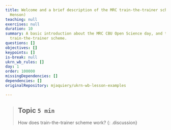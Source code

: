 ```yaml
---
title: Welcome and a brief description of the MRC train-the-trainer scheme (Rik
  Henson)
teaching: null
exercises: null
duration: 10
summary: A basic introduction about the MRC CBU Open Science day, and the MRC
  train-the-trainer scheme.
questions: []
objectives: []
keypoints: []
is-break: null
ukrn_wb_rules: []
day: 1
order: 100000
missingDependencies: []
dependencies: []
originalRepository: mjaquiery/ukrn-wb-lesson-examples

---
```

> ## Topic `5 min`
> How does train-the-trainer scheme work?
{: .discussion}